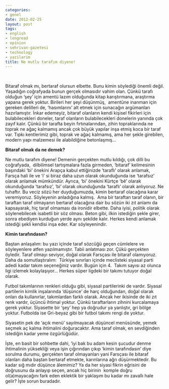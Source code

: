 ```yaml
---
categories:
- genel
date: 2012-02-25
layout: post
tags:
- english
- longread
- opinion
- sehrivan-gazetesi
- technology
- yazilarim
title: Ne mutlu tarafım diyene!
---
```


 

Bitaraf olmak mı, bertaraf olursun elbette. Bunu kimin söylediği önemli değil. Yaşadığın coğrafyada bunun gerçek olmasıdır vahim olan. Çünkü tarafı olduğun ‘şey’ için amentü lazım olduğunda kitap karıştırmana, araştırma yapana gerek yoktur. Birileri her şeyi düşünmüş,  amentüne inanman için gereken delilleri de, ‘hasımlarını’ alt etmek için sunacağın argümanları hazırlamıştır. İnkar edemeyiz, bitaraf olanların kendi kişisel fikirleri için bulabilecekleri doneler, taraf olanların bulabilecekleri donelerin yanında çok zayıf kalır. Çünkü bir tarafta beyin fırtınalarından, zihin topraklarında ne toprak ne ağaç kalmamış ancak çok büyük yapılar inşa etmiş koca bir taraf var. Tıpkı kentlerimiz gibi, toprak ve ağaç kalmamış, ama her şekle girebilen, modern yapı malzemesi ile alabildiğine betonlaşmış…

**Bitaraf olmak da ne demek?**

Ne mutlu tarafım diyene! Demenin gerçekten mutlu kıldığı, çok dilli bu coğrafyada,  dilbilimsel tartışmalara fazla girmeden, ‘bitaraf’ kelimesinin başındaki ‘bi’ önekini Arapça kabul ettiğinizde ‘taraflı’ olarak anlamak, Farsça hali ile ve ‘i’ si biraz daha uzun olarak okunduğunda ise ‘tarafsız’ olarak anlamak mümkündür. Ayrıca, ‘bi’ önekini Kürtçe ‘bê’ olarak okunduğunda ‘tarafsız’, ‘bi’ olarak okunduğunda ‘taraflı’ olarak anlıyoruz. Ne tuhaftır. Bu veciz sözü her duyduğumuzda, kimin bertaraf olacağına karar veremiyoruz. Söyleyenin anladığına kalmış.  Ama bir taraftan taraf olanın, bir taraftan taraf olmayanın bertaraf olacağına dair bu sözün iki zıt anlamı da kapsayarak, hiç taraf olmaması da ironidir elbette. Daha iyisi, politik olarak söylenebilecek isabetli bir söz olması. Beton gibi, ilkin istediğin şekle girer, sonra ebediyen kurduğun yerde aynı şekilde kalır. Herkes kendi anlamak istediği şekli kendisi inşa eder. Kar söyleyenindir.

**Kimin tarafındasın?**

Baştan anlaşalım: bu yazı içinde taraf sözcüğü geçen cümlelere ve söyleyenlere atfen yazılmamıştır. Tabii anlatması zor. Çükü gerçekten öyledir. Taraf olmayı seviyor, doğal olarak Farsçası ile bitaraf olamıyoruz. Daha da somutlaştıralım:  Türkiye sınırları içinde meclisteki siyasal parti adedi kadar takım seçeneğiniz vardır. Bugün için 4.  Takım sayısı az olunca ligi izlemek kolaylaşıyor… Herkes süper ligdeki bir takımı tutuyor doğal olarak.

Futbol takımlarının renkleri olduğu gibi, siyasal partilerinki de vardır. Siyasal partilerin kimlik inşalarında ‘düşünce’ de harç olduğundan, doğal olarak onları da kullanırlar, takımlardan farklı olarak. Ancak her ikisinde de iki zıt renk vardır, üçüncü ihtimal yoktur. Çünkü taraftarların zihnini kurcalamaya gerek yoktur. Siyasette bir ‘şey’ hep ya doğrudur ya yanlıştır, gri bölge yoktur. Futbolda ise Gri-beyaz gibi bir futbol takımı rengi de yoktur.

Siyasetin pek de ‘açık menü’ sayılmayacak düşüncel menüsünde, yemek seçmek aç kalma ihtimalini doğuracaktır. Ama taraf olmak, en sevdiğinden istediğin kadar yeme özgürlüğüdür.

İşte, en basit bir sohbette dahi, ‘iyi bak bu adam kesin şucudur denme ihtimalinin yüksekliği veya işin çığırından çıkıp ‘kimin tarafındasın’ diye sorulma durumu, gerçekten taraf olmayanları yani Farsçası ile bitaraf olanları daha baştan bertaraf etmekte, karınlarına ağrı düşürmektedir. Bu kadar sığ mıdır düşünce âlemimiz? Ya da her siyasi fikrin eğrisini de doğrusunu da anlayıp seçen, ancak hiç birinin  komple doğru ol(a)mayacağını fark eden eklektik bir yaklaşım bu kadar mı zavallı hale gelir? İşte sorun buradadır.
